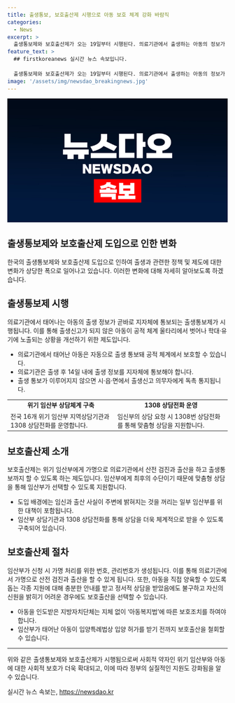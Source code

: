 ```yaml
---
title: 출생통보, 보호출산제 시행으로 아동 보호 체계 강화 바람직
categories:
  - News
excerpt: >
  출생통보제와 보호출산제가 오는 19일부터 시행된다. 의료기관에서 출생하는 아동의 정보가 지자체에 자동으로 통보되어 공적 체계에서 보호되며 위기 임산부가 가명으로 출산하고 출생통보가 가능해졌다. 이를 통해 출생미등록 아동 발생을 방지하고 아동을 보호하는데 중점을 두고 있다. 또한, 복지부는 맞춤형 상담을 위해 16개 위기 임산부 상담기관과 1308 상담전화를 운영하고 있다. 관련 정책 자료는 공공누리 제1유형 조건에 따라 자유롭게 이용 가능하며, 출처를 표기해야 한다.
feature_text: >
  ## firstkoreanews 실시간 뉴스 속보입니다.

  출생통보제와 보호출산제가 오는 19일부터 시행된다. 의료기관에서 출생하는 아동의 정보가 지자체에 자동으로 통보되어 공적 체계에서 보호되며 위기 임산부가 가명으로 출산하고 출생통보가 가능해졌다. 이를 통해 출생미등록 아동 발생을 방지하고 아동을 보호하는데 중점을 두고 있다. 또한, 복지부는 맞춤형 상담을 위해 16개 위기 임산부 상담기관과 1308 상담전화를 운영하고 있다. 관련 정책 자료는 공공누리 제1유형 조건에 따라 자유롭게 이용 가능하며, 출처를 표기해야 한다.
image: '/assets/img/newsdao_breakingnews.jpg'
---
```


<p><img src="/assets/img/newsdao_breakingnews.jpg" alt="firstkoreanews 속보" /></p>

<h2 data-ke-size="size26">출생통보제와 보호출산제 도입으로 인한 변화</h2>

<p data-ke-size="size16">한국의 출생통보제와 보호출산제 도입으로 인하여 출생과 관련한 정책 및 제도에 대한 변화가 상당한 폭으로 일어나고 있습니다. 이러한 변화에 대해 자세히 알아보도록 하겠습니다.</p>

<h2 data-ke-size="size24">출생통보제 시행</h2>

<p data-ke-size="size16">의료기관에서 태어나는 아동의 출생 정보가 곧바로 지자체에 통보되는 출생통보제가 시행됩니다. 이를 통해 출생신고가 되지 않은 아동이 공적 체계 울타리에서 벗어나 학대·유기에 노출되는 상황을 개선하기 위한 제도입니다.</p>

<ul>
<li>의료기관에서 태어난 아동은 자동으로 출생 통보돼 공적 체계에서 보호할 수 있습니다.</li>
<li>의료기관은 출생 후 14일 내에 출생 정보를 지자체에 통보해야 합니다.</li>
<li>출생 통보가 이루어지지 않으면 시·읍·면에서 출생신고 의무자에게 독촉 통지됩니다.</li>
</ul>

<table>
    <tr>
        <td style="text-align: center; height: 17px;"><b>위기 임산부 상담체계 구축</b></td>
        <td style="text-align: center; height: 17px;"><b>1308 상담전화 운영</b></td>
    </tr>
    <tr>
        <td>전국 16개 위기 임산부 지역상담기관과 1308 상담전화를 운영합니다.</td>
        <td>임신부의 상담 요청 시 1308번 상담전화를 통해 맞춤형 상담을 지원합니다.</td>
    </tr>
</table>

<h2 data-ke-size="size24">보호출산제 소개</h2>

<p data-ke-size="size16">보호출산제는 위기 임산부에게 가명으로 의료기관에서 산전 검진과 출산을 하고 출생통보까지 할 수 있도록 하는 제도입니다. 임산부에게 최후의 수단이기 때문에 맞춤형 상담을 통해 임산부가 선택할 수 있도록 지원합니다.</p>

<ul>
<li>도입 배경에는 임신과 출산 사실이 주변에 밝혀지는 것을 꺼리는 일부 임산부를 위한 대책이 포함됩니다.</li>
<li>임산부 상담기관과 1308 상담전화를 통해 상담을 더욱 체계적으로 받을 수 있도록 구축되어 있습니다.</li>
</ul>

<h2 data-ke-size="size24">보호출산제 절차</h2>

<p data-ke-size="size16">임산부가 신청 시 가명 처리를 위한 번호, 관리번호가 생성됩니다. 이를 통해 의료기관에서 가명으로 산전 검진과 출산을 할 수 있게 됩니다. 또한, 아동을 직접 양육할 수 있도록 돕는 각종 지원에 대해 충분한 안내를 받고 정서적 상담을 받았음에도 불구하고 자신의 신원을 밝히기 어려운 경우에도 보호출산을 선택할 수 있습니다.</p>

<ul>
<li>아동을 인도받은 지방자치단체는 지체 없이 ‘아동복지법’에 따른 보호조치를 하여야 합니다.</li>
<li>임산부가 태어난 아동이 입양특례법상 입양 허가를 받기 전까지 보호출산을 철회할 수 있습니다.</li>
</ul>

<hr>

<p data-ke-size="size16">위와 같은 출생통보제와 보호출산제가 시행됨으로써 사회적 약자인 위기 임산부와 아동에 대한 사회적 보호가 더욱 확대되고, 이에 따라 정부의 실질적인 지원도 강화됨을 알 수 있습니다.</p>
실시간 뉴스 속보는, <a href="https://newsdao.kr" rel="dofollow">https://newsdao.kr</a>


